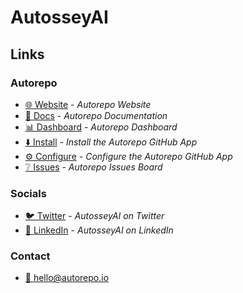 # AutosseyAI

## Links

### Autorepo

- [🌐 Website](https://autorepo.io) - _Autorepo Website_
- [📖 Docs](https://docs.autorepo.io) - _Autorepo Documentation_
- [📊 Dashboard](https://app.autorepo.io) - _Autorepo Dashboard_
- [⬇️ Install](https://github.com/apps/autorepoapp/installations/new) - _Install the Autorepo GitHub App_
- [⚙️ Configure](https://github.com/apps/autorepoapp/installations/select_target) - _Configure the Autorepo GitHub App_
- [❔ Issues](https://github.com/AutosseyAI/issues) - _Autorepo Issues Board_

### Socials

- [🐦 Twitter](https://twitter.com/autosseyai) - _AutosseyAI on Twitter_
- [💼 LinkedIn](https://www.linkedin.com/company/autosseyai) - _AutosseyAI on LinkedIn_

### Contact

- [📧 hello@autorepo.io](mailto:hello@autorepo.io)
